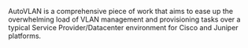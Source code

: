 AutoVLAN is a comprehensive piece of work that aims to ease up the overwhelming load of VLAN management and provisioning tasks over a typical Service Provider/Datacenter environment for Cisco and Juniper platforms.
